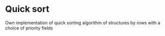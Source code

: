 # Quick sort
Own implementation of quick sorting algorithm of structures by rows with a choice of priority fields
